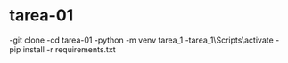 # tarea-01

-git clone
-cd tarea-01
-python -m venv tarea_1
-tarea_1\Scripts\activate
-pip install -r requirements.txt
